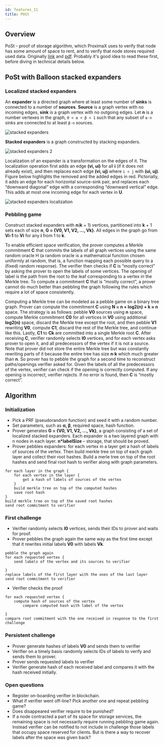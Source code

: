 ```yaml
---
id: features_11
title: POSt
---
```


## Overview

PoSt - proof of storage algorithm, which ProximaX uses to verify that node has some amount of space to rent, and to verify that node stores required used data. Originally [link](https://dl.acm.org/citation.cfm?id=3081282) and [pdf](https://eprint.iacr.org/2016/333.pdf). Probably it's good idea to read these first, before diving in technical details below.

## PoSt with Balloon stacked expanders

### Localized stacked expanders

An **expander** is a directed graph where at least some number of **sinks** is connected to a number of **sources**. **Source** is a graph vertex with no incoming edges, **sink** is a graph vertex with no outgoing edges. Let **n** is a number vertexes in the graph,  `0 < α < β < 1` such that any subset of `α·n` sinks are connected to at least `β·n` sources.

![stacked expanders](./image/stacked_expanders.png "stacked expanders")

**Stacked expanders** is a graph constructed by stacking expanders.

![stacked expanders 2](./image/stacked_expanders_2.png "stacked expanders 2")

Localization of an expander is a transformation on the edges of it. The localization operation first adds an edge **(vi, ui)** for all **i** (if it does not already exist), and then replaces each edge **(vi, uj)** where `i < j` with **(ui, uj)**. Figure below highlights the removed and the added edges in  red. Pictorially, it adds an edge for each horizontal source-sink pair, and replaces each “downward diagonal” edge with a corresponding “downward vertical” edge. This adds at most one incoming edge for each vertex in **U**.

![stacked expanders localization](./image/stacked_expanders_localization.png "stacked expanders localization")

### Pebbling game

Construct stacked expanders with **n**(**k** + 1) vertices, partitioned into **k** + 1 sets each of size **n**, **G = {V0, V1, V2, ..., Vk}**. All edges in the graph go from **Vi-1** to **Vi** for any **i** from 1 to **k**.

To enable efficient space verification, the prover computes a Merkle commitment **C** that commits the labels of all graph vertices using the same random oracle H (a random oracle is a mathematical function chosen uniformly at random, that is, a function mapping each possible query to a (fixed) random response). The verifier then checks if **C** is “mostly correct” by asking the prover to open the labels of some vertices. The opening of label is the path from the root to the leaf corresponding to a vertex in the Merkle tree. To compute a commitment **C** that is “mostly correct”, a prover cannot do much better than pebbling the graph following the rules which require a lot of space consistently.

Computing a Merkle tree can be modeled as a pebble game on a binary tree graph. Prover can compute the commitment **C** using **N = n + log2(n) + k ≈ n** space. The strategy is as follows: pebble **V0** sources using **n** space, compute Merkle commitment **C0** for all vertices in **V0** using additional **log2(n)** space, discard the Merkle tree except the root, and then pebble **V1** rewriting **V0**, compute **C1**, discard the rest of the Merkle tree, and continue like this. Lastly, **C1** to **Ck** are committed into a single Merkle root **C**. After receiving **C**, verifier randomly selects **l0** vertices, and for each vertex asks prover to open it, and all predecessors of the vertex if it is not a source. Note that prover did not store the entire Merkle tree but was constantly rewriting parts of it because the entire tree has size **n·k** which much greater than **n**. So prover has to pebble the graph for a second time to reconstruct paths/openings verifier asked for. Given the labels of all the predecessors of the vertex, verifier can check if the opening is correctly computed. If any opening is incorrect, verifier rejects. If no error is found, then **C** is “mostly correct”.


## Algorithm

### Initialization

 * Pick a PRF (pseudorandom function) and seed it with a random number.
 * Set parameters, such as **α, β**, required space, hash function.
 * Prover generates **G = {V0, V1, V2, ..., Vk}**, a graph consisting of a set of localized stacked expanders. Each expander is a two layered graph with n nodes in each layer. **n*labelSize** – storage, that should be proved.
 * Prover pebbles expanders: for each vertex in a layer get a hash of labels of sources of the vertex. Then build merkle tree on top of each graph layer and collect their root hashes. Build a merle tree on top of the root hashes and send final root hash to verifier along with graph parameters.


```
for each layer in the graph {
    for each vertex in the layer {
        get a hash of labels of sources of the vertex
    }
    build merkle tree on top of the computed hashes
    save root hash
}
build merkle tree on top of the saved root hashes
send root commitment to verifier
```

### First challenge

 * Verifier randomly selects **l0** vertices, sends their IDs to prover and waits for proof.
 * Prover pebbles the graph again the same way as the first time except that it rewrites initial labels **V0** with labels **Vk**.
```
pebble the graph again
for each requested vertex {
    send labels of the vertex and its sources to verifier
    
}
replace labels of the first layer with the ones of the last layer
send root commitment to verifier
```
 * Verifier checks the proof
```
for each requested vertex {
    compute hash of sources of the vertex
        compare computed hash with label of the vertex
        
}
compare root commitment with the one received in response to the first challenge
```

### Persistent challenge

 * Prover generate hashes of labels **V0** and sends them to verifier
 * Verifier on a timely basis randomly selects IDs of labels to verify and sends them to prover.
 * Prover sends requested labels to verifier
 * Verifier generate hash of each received label and compares it with the hash received initially.

### Open questions

 * Register on-boarding verifier in blockchain.
 * What if verifier went off-line? Pick another one and repeat pebbling game?
 * Does disappeared verifier require to be punished?
 * If a node contracted a part of its space for storage services, the remaining space is not necessarily require running pebbling game again. Instead verifier can be notified to not include in challenge those labels that occupy space reserved for clients. But is there a way to recover labels after the space was given back?



